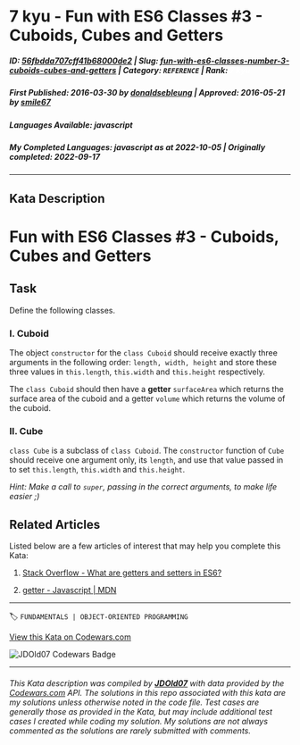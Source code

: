 # 7 kyu - Fun with ES6 Classes #3 - Cuboids, Cubes and Getters

##### **ID**: [56fbdda707cff41b68000de2](https://www.codewars.com/kata/56fbdda707cff41b68000de2) | **Slug**: [fun-with-es6-classes-number-3-cuboids-cubes-and-getters](https://www.codewars.com/kata/56fbdda707cff41b68000de2) | **Category**: `REFERENCE` | **Rank**: <span style="color:white">7 kyu</span>

##### **First Published**: 2016-03-30 ***by*** [donaldsebleung](https://www.codewars.com/users/donaldsebleung) | **Approved**: 2016-05-21 ***by*** [smile67](https://www.codewars.com/users/smile67)

##### **Languages Available**: javascript

##### **My Completed Languages**: javascript ***as at*** 2022-10-05 | **Originally completed**: 2022-09-17

---

## Kata Description


# Fun with ES6 Classes #3 - Cuboids, Cubes and Getters



## Task



Define the following classes.



### I. Cuboid



The object ```constructor``` for the ```class Cuboid``` should receive exactly three arguments in the following order: ```length, width, height``` and store these three values in ```this.length```, ```this.width``` and ```this.height``` respectively.



The ```class Cuboid``` should then have a **getter** ```surfaceArea``` which returns the surface area of the cuboid and a getter ```volume``` which returns the volume of the cuboid.



### II. Cube



```class Cube``` is a subclass of ```class Cuboid```.  The ```constructor``` function of ```Cube``` should receive one argument only, its ```length```, and use that value passed in to set ```this.length```, ```this.width``` and ```this.height```.



*Hint: Make a call to ```super```, passing in the correct arguments, to make life easier ;)*



## Related Articles



Listed below are a few articles of interest that may help you complete this Kata:



1. [Stack Overflow - What are getters and setters in ES6?](http://stackoverflow.com/questions/28222276/what-are-getters-and-setters-for-in-ecmascript-6-classes)

2. [getter - Javascript | MDN](https://developer.mozilla.org/en-US/docs/Web/JavaScript/Reference/Functions/get)

---


🏷 `FUNDAMENTALS | OBJECT-ORIENTED PROGRAMMING`


[View this Kata on Codewars.com](https://www.codewars.com/kata/56fbdda707cff41b68000de2)

![](https://www.codewars.com/users/jdold07/badges/large "JDOld07 Codewars Badge")

---

###### *This Kata description was compiled by [**JDOld07**](https://tpstech.dev) with data provided by the [Codewars.com](https://www.codewars.com) API.  The solutions in this repo associated with this kata are my solutions unless otherwise noted in the code file.  Test cases are generally those as provided in the Kata, but may include additional test cases I created while coding my solution.  My solutions are not always commented as the solutions are rarely submitted with comments.*
